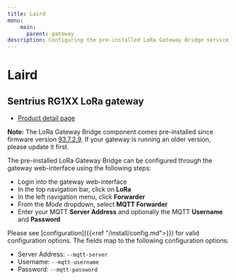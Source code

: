 ```yaml
---
title: Laird
menu:
    main:
      parent: gateway
description: Configuring the pre-installed LoRa Gateway Bridge service on Laird gateways.
---
```


# Laird

## Sentrius RG1XX LoRa gateway

* [Product detail page](https://www.lairdtech.com/products/rg1xx-lora-gateway)

**Note:** The LoRa Gateway Bridge component comes pre-installed since firmware version
[93.7.2.9](https://assets.lairdtech.com/home/brandworld/files/CONN-RN-RG1xx-laird-93_7_2_9.pdf).
If your gateway is running an older version, please update it first.

The pre-installed LoRa Gateway Bridge can be configured through the gateway
web-interface using the following steps:

* Login into the gateway web-interface
* In the top navigation bar, click on **LoRa**
* In the left navigation menu, click **Forwarder**
* From the *Mode* dropdown, select **MQTT Forwarder**
* Enter your MQTT **Server Address** and optionally the MQTT **Username** and **Password**

Please see [configuration]({{<ref "/install/config.md">}}) for valid
configuration options. The fields map to the following configuration options:

* Server Address:  `--mqtt-server`
* Username: `--mqtt-username`
* Password: `--mqtt-password`
